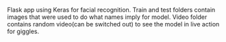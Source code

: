 Flask app using Keras for facial recognition. Train and test folders contain images that were used to do what names imply for model. Video folder contains random video(can be switched out) to see the model in live action for giggles.
